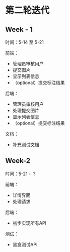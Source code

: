 # 第二轮迭代

## Week - 1
时间：5-14 至 5-21

前端：

* 管理员审核用户
* 提交图片
* 显示列表信息
* （optional）提交标注结果

后端：

* 管理员审核用户
* 处理提交图片
* 显示列表信息
* （optional）提交标注结果

文档：

* 补充测试文档

## Week-2
时间：5-21 - ？

前端：

* 详情界面
* 处理请求

后端：

* 初步实现所有API

测试：

* 黑盒测试API



